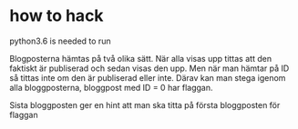 # how to hack

python3.6 is needed to run

Blogposterna hämtas på två olika sätt.
När alla visas upp tittas att den faktiskt är publiserad och sedan visas den upp.
Men när man hämtar på ID så tittas inte om den är publiserad eller inte.
Därav kan man stega igenom alla bloggposterna, bloggpost med ID = 0 har flaggan.

Sista bloggposten ger en hint att man ska titta på första bloggposten för flaggan